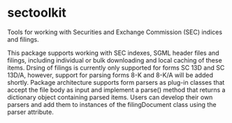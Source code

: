 # sectoolkit
Tools for working with Securities and Exchange Commission (SEC) indices and filings.

This package supports working with SEC indexes, SGML header files and filings, including individual or bulk downloading and local caching of these items. Drsing of filings is currently only supported for forms SC 13D and SC 13D/A, however, support for parsing forms 8-K and 8-K/A will be added shortly. Package architecture supports form parsers as plug-in classes that accept the file body as input and implement a parse() method that returns a dictionary object containing parsed items. Users can develop their own parsers and add them to instances of the filingDocument class using the parser attribute.
